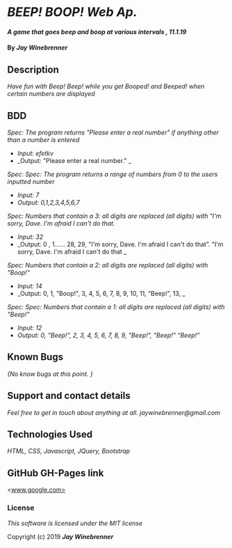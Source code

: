 
# _BEEP! BOOP! Web Ap._

#### _A game that goes beep and boop at various intervals , 11.1.19_

#### By _**Jay Winebrenner**_

## Description

_Have fun with Beep! Beep! while you get Booped! and Beeped! when certain numbers are displayed_

## BDD

_Spec: The program returns "Please enter a real number" if anything other than a number is entered_
* _Input: efetkv_
* _Output: "Please enter a real number." _

_Spec: Spec: The program returns a range of numbers from 0 to the users inputted number_
* _Input: 7_
* _Output: 0,1,2,3,4,5,6,7_

_Spec: Numbers that contain a 3: all digits are replaced (all digits) with "I'm sorry, Dave. I'm afraid I can't do that._
* _Input: 32_
* _Output: 0 , 1…… 28, 29, "I'm sorry, Dave. I'm afraid I can't do that”. "I'm sorry, Dave. I'm afraid I can't do that _

_Spec: Numbers that contain a 2: all digits are replaced (all digits) with "Boop!"_
* _Input: 14_
* _Output: 0, 1, "Boop!", 3, 4, 5, 6, 7, 8, 9, 10, 11, “Beep!”, 13, _

_Spec: Spec: Numbers that contain a 1: all digits are replaced (all digits) with "Beep!"_
* _Input: 12_
* _Output: 0, "Beep!", 2, 3, 4, 5, 6, 7, 8, 9, "Beep!", "Beep!" “Beep!”_

## Known Bugs

_{No know bugs at this point. }_

## Support and contact details

_Feel free to get in touch about anything at all. jaywinebrenner@gmail.com_

## Technologies Used

_HTML, CSS, Javascript, JQuery, Bootstrap_

## GitHub GH-Pages link

<www.google.com>

### License

*This software is licensed under the MIT license*

Copyright (c) 2019 **_Jay Winebrenner_**
